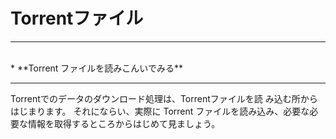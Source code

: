 # Torrentファイル
<hr>
<br>
* **Torrent ファイルを読みこんいでみる**
<br>
<hr>

Torrentでのデータのダウンロード処理は、Torrentファイルを読
み込む所からはじまります。
それにならい、実際に Torrent ファイルを読み込み、必要な必
要な情報を取得するところからはじめて見ましょう。
